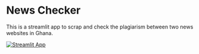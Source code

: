 # News Checker


This is a streamlit app to scrap and check the plagiarism between two news websites in Ghana. 



[![Streamlit App](https://static.streamlit.io/badges/streamlit_badge_black_white.svg)](https://news-checker.streamlit.app/)

